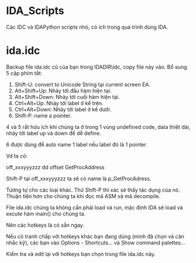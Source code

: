 # IDA_Scripts
Các IDC và IDAPython scripts nhỏ, có ích trong quá trình dùng IDA.
# ida.idc
Backup file ida.idc cũ của bạn trong IDADIR\idc, copy file này vào.
Bổ sung 5 cặp phím tắt:
1. Shift-U: convert to Unicode String tại current screen EA.
2. Alt+Shift+Up: Nhảy tới đầu hàm hiện tại.
3. Alt+Shift+Down: Nhảy tới cuối hàm hiện tại.
4. Ctrl+Alt+Up: Nhảy tới label ở kế trên.
5. Ctrl+Alt+Down: Nhảy tới label ở kế dưới.
6. Shift-P: name a pointer.

4 và 5 rất hửu ích khi chúng ta ở trong 1 vùng undefined code, data thiệt dài, nhảy tới label up và down để dễ define.

6 được dùng để auto name 1 label nếu label đó là 1 pointer.

Vd ta có:

off_xxxyyyzzz dd offset GetProcAddress

Shift-P tại off_xxxyyyzzz ta sẽ có name là p_GetProcAdress.

Tương tự cho các loại khác.  Thử Shift-P thí xác sẽ thấy tác dụng của nó. Thuận tiện hơn cho chúng ta khi đọc mã ASM và mã decompile.

File ida.idc chúng ta không cần phải load và run, mặc định IDA sẽ load và excute hàm main() cho chúng ta.

Nên các hotkeys là có sẵn ngay.

Nếu có tranh chấp với hotkeys khác bạn đang dùng (mình đã chọn và cân nhắc kỹ), các bạn vào Options - Shortcuts... và Show command palettes...

Kiểm tra và edit lại với hotkeys bạn chọn trong file ida.idc này.
